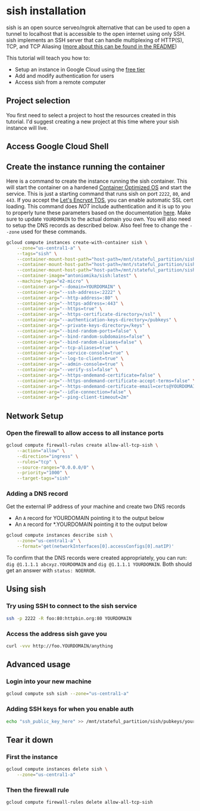 # sish installation

sish is an open source serveo/ngrok alternative that can be used to open a
tunnel to localhost that is accessible to the open internet using only SSH. sish
implements an SSH server that can handle multiplexing of HTTP(S), TCP, and TCP
Aliasing
([more about this can be found in the README](https://github.com/antoniomika/sish/blob/main/README.md))

This tutorial will teach you how to:

- Setup an instance in Google Cloud using the
  [free tier](https://cloud.google.com/free)
- Add and modify authentication for users
- Access sish from a remote computer

## Project selection

You first need to select a project to host the resources created in this
tutorial. I'd suggest creating a new project at this time where your sish
instance will live.
<walkthrough-project-setup></walkthrough-project-setup>

## Access Google Cloud Shell

<walkthrough-auto-open-cloud-shell></walkthrough-auto-open-cloud-shell>

## Create the instance running the container

Here is a command to create the instance running the sish container. This will
start the container on a hardened
[Container Optimized OS](https://cloud.google.com/container-optimized-os/docs)
and start the service. This is just a starting command that runs sish on port
`2222`, `80`, and `443`. If you accept the
[Let's Encrypt TOS](https://letsencrypt.org/repository/), you can enable
automatic SSL cert loading. This command does _NOT_ include authentication and
it is up to you to properly tune these parameters based on the documentation
[here](https://github.com/antoniomika/sish#cli-flags). Make sure to update
`YOURDOMAIN` to the actual domain you own. You will also need to setup the DNS
records as described below. Also feel free to change the `--zone` used for these
commands.

```bash
gcloud compute instances create-with-container sish \
    --zone="us-central1-a" \
    --tags="sish" \
    --container-mount-host-path="host-path=/mnt/stateful_partition/sish/ssl,mount-path=/ssl" \
    --container-mount-host-path="host-path=/mnt/stateful_partition/sish/keys,mount-path=/keys" \
    --container-mount-host-path="host-path=/mnt/stateful_partition/sish/pubkeys,mount-path=/pubkeys" \
    --container-image="antoniomika/sish:latest" \
    --machine-type="e2-micro" \
    --container-arg="--domain=YOURDOMAIN" \
    --container-arg="--ssh-address=:2222" \
    --container-arg="--http-address=:80" \
    --container-arg="--https-address=:443" \
    --container-arg="--https=true" \
    --container-arg="--https-certificate-directory=/ssl" \
    --container-arg="--authentication-keys-directory=/pubkeys" \
    --container-arg="--private-keys-directory=/keys" \
    --container-arg="--bind-random-ports=false" \
    --container-arg="--bind-random-subdomains=false" \
    --container-arg="--bind-random-aliases=false" \
    --container-arg="--tcp-aliases=true" \
    --container-arg="--service-console=true" \
    --container-arg="--log-to-client=true" \
    --container-arg="--admin-console=true" \
    --container-arg="--verify-ssl=false" \
    --container-arg="--https-ondemand-certificate=false" \
    --container-arg="--https-ondemand-certificate-accept-terms=false" \
    --container-arg="--https-ondemand-certificate-email=certs@YOURDOMAIN" \
    --container-arg="--idle-connection=false" \
    --container-arg="--ping-client-timeout=2m"
```

## Network Setup

### Open the firewall to allow access to all instance ports

```bash
gcloud compute firewall-rules create allow-all-tcp-sish \
    --action="allow" \
    --direction="ingress" \
    --rules="tcp" \
    --source-ranges="0.0.0.0/0" \
    --priority="1000" \
    --target-tags="sish"
```

### Adding a DNS record

Get the external IP address of your machine and create two DNS records

- An `A` record for YOURDOMAIN pointing it to the output below
- An `A` record for *.YOURDOMAIN pointing it to the output below

```bash
gcloud compute instances describe sish \
    --zone="us-central1-a" \
    --format='get(networkInterfaces[0].accessConfigs[0].natIP)'
```

To confirm that the DNS records were created appropriately, you can run:\
`dig @1.1.1.1 abcxyz.YOURDOMAIN` and `dig @1.1.1.1 YOURDOMAIN`. Both should get
an answer with `status: NOERROR`.

## Using sish

### Try using SSH to connect to the sish service

```bash
ssh -p 2222 -R foo:80:httpbin.org:80 YOURDOMAIN
```

### Access the address sish gave you

```bash
curl -vvv http://foo.YOURDOMAIN/anything
```

## Advanced usage

### Login into your new machine

```bash
gcloud compute ssh sish --zone="us-central1-a"
```

### Adding SSH keys for when you enable auth

```bash
echo "ssh_public_key_here" >> /mnt/stateful_partition/sish/pubkeys/your_user.keys
```

## Tear it down

### First the instance

```bash
gcloud compute instances delete sish \
    --zone="us-central1-a"
```

### Then the firewall rule

```bash
gcloud compute firewall-rules delete allow-all-tcp-sish
```

